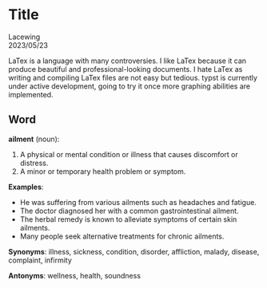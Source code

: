 # Title

Lacewing  
2023/05/23

LaTex is a language with many controversies.
I like LaTex because it can produce beautiful and professional-looking documents.
I hate LaTex as writing and compiling LaTex files are not easy but tedious.
typst is currently under active development, going to try it once more graphing abilities are implemented.

## Word
**ailment** (noun):
1. A physical or mental condition or illness that causes discomfort or distress.
2. A minor or temporary health problem or symptom.

**Examples**:
- He was suffering from various ailments such as headaches and fatigue.
- The doctor diagnosed her with a common gastrointestinal ailment.
- The herbal remedy is known to alleviate symptoms of certain skin ailments.
- Many people seek alternative treatments for chronic ailments.

**Synonyms**:
illness, sickness, condition, disorder, affliction, malady, disease, complaint, infirmity

**Antonyms**:
wellness, health, soundness
